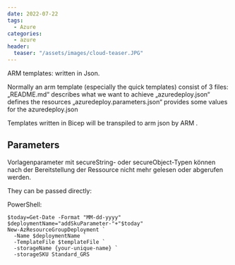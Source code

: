 ```yaml
---
date: 2022-07-22
tags:
  - Azure 
categories:
  - azure
header:
  teaser: "/assets/images/cloud-teaser.JPG"
---
```



ARM templates:
written in Json.

Normally an arm template (especially the quick templates) consist of 3 files:
„README.md“ describes what we want to achieve
„azuredeploy.json“ defines the resources
„azuredeploy.parameters.json“ provides some values for the azuredeploy.json


Templates written in Bicep will be transpiled to arm json by ARM .


## Parameters
Vorlagenparameter mit secureString- oder secureObject-Typen können nach der Bereitstellung der Ressource nicht mehr gelesen oder abgerufen werden.

They can be passed directly:

PowerShell:
```
$today=Get-Date -Format "MM-dd-yyyy"
$deploymentName="addSkuParameter-"+"$today"
New-AzResourceGroupDeployment `
  -Name $deploymentName `
  -TemplateFile $templateFile `
  -storageName {your-unique-name} `
  -storageSKU Standard_GRS
 ```